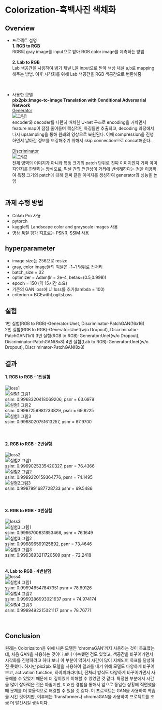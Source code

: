 # Colorization-흑백사진 색채화
## Overview 
* 프로젝트 설명<br>
**1. RGB to RGB**<br>
  RGB의 gray image를 input으로 받아 RGB color image를 예측하는 방법<br><br>
**2. Lab to RGB**<br>
  Lab 색공간을 사용하여 밝기 채널 L을 input으로 받아 색상 채널 a,b로 mapping해주는 방법. 이후 시각화를 위해 Lab 색공간을 RGB 색공간으로 변환해줌<br><br><br>
 
* 사용한 모델<br>
**pix2pix:Image-to-Image Translation with Conditional Adversarial Network**<br>
<u>Generator</u><br>
![그림1](https://user-images.githubusercontent.com/65711055/146670653-dfebf137-c4d6-4e74-9126-14802eda463b.png)<br>
encoder와 decoder를 나란히 배치한 U-net 구조로 encoding을 거치면서 feature map이 점점 줄어들며 핵심적인 특징들만 추출되고, decoding 과정에서 다시 upsampling을 통해 원래의 영상으로 복원된다. 이때 compression을 진행하면서 날아간 정보를 보강해주기 위해서 skip connection으로 concat해준다.<br><br>
<u>Discriminator</u><br>
![그림2](https://user-images.githubusercontent.com/65711055/146670768-2114d764-7e3a-4494-8357-5ab61aa3bbb8.png)<br>
전체 영역의 이미지가 아니라 특정 크기의 patch 단위로 진짜 이미지인지 가짜 이미지인지를 판별하는 방식으로, 픽셀 간의 연관성이 거리에 반비례하다는 점을 이용하여 특정 크기의 patch에 대해 진짜 같은 이미지를 생성하여 generator의 성능을 높임<br><br>


## 과제 수행 방법
* Colab Pro 사용
* pytorch
* kaggle의 Landscape color and grayscale images 사용
* 영상 품질 평가 지표로는 PSNR, SSIM 사용

## hyperparameter
* image size는 256으로 resize
* gray, color image들의 픽셀은 -1~1 범위로 전처리
* batch_size = 32
* optimizer = Adam(lr = 2e-4, betas=(0.5,0.999))
* epoch = 150 (약 15시간 소요)
* 기존의 GAN loss에 L1 loss를 추가(lambda = 100)
* criterion = BCEwithLogitsLoss

## 실험
1번 실험(RGB to RGB)-Generator:Unet, Discriminator-PatchGAN(16x16)<br>
2번 실험(RGB to RGB)-Generator:Unet(w/o Dropout), Discriminator-PatchGAN(1x1)
3번 실험(RGB to RGB)-Generator:Unet(w/o Dropout), Discriminator-PatchGAN(8x8)
4번 실험(Lab to RGB)-Generator:Unet(w/o Dropout), Discriminator-PatchGAN(8x8)

## 결과
#### **1. RGB to RGB - 1번실험**<br>
![loss1](https://user-images.githubusercontent.com/65711055/146713838-7c9b4a5d-cd7c-4b8a-9b9b-83928d568b0f.png)<br>
![실험1 그림1](https://user-images.githubusercontent.com/65711055/146713850-812d6937-b94e-44c2-8571-94108219a989.png)<br>
ssim:  0.9968320418069206, psnr = 63.6979<br>
![실험1 그림2](https://user-images.githubusercontent.com/65711055/146713858-332fa3e9-3e3a-4526-a75e-3143a1669b46.png)<br>
ssim:  0.9997259981233829, psnr = 69.8225<br>
![실험1 그림3](https://user-images.githubusercontent.com/65711055/146713866-d27ee26c-2d8d-4595-99fb-c9ec7bc4dfb7.png)<br>
ssim:  0.9998020751613257, psnr = 67.9700<br><br><br>
#### **2. RGB to RGB - 2번실험**<br>
![loss2](https://user-images.githubusercontent.com/65711055/146714624-76205361-3f66-44c4-8257-78ff578968f3.png)<br>
![실험2 그림1](https://user-images.githubusercontent.com/65711055/146714636-c1ac6dbe-1486-4a60-8d3a-2f9d0883a7d5.png)<br>
ssim:  0.9999025335420327, psnr = 76.4366<br>
![실험2 그림2](https://user-images.githubusercontent.com/65711055/146714644-fbfcfba1-42fa-421d-a3b6-ca1a02289342.png)<br>
ssim:  0.9999220159364776, psnr = 74.1495<br>
![실험2그림3](https://user-images.githubusercontent.com/65711055/146714678-256ba3d6-ffab-4dd1-adff-66c92223b561.png)<br>
ssim:  0.9997991687728733 psnr =  69.5486<br><br><br>
#### **3. RGB to RGB - 3번실험**<br>
![loss3](https://user-images.githubusercontent.com/65711055/146714903-e88e38c6-e5e8-4ebd-b8e9-0c8aa831bbf4.png)<br>
![실험3 그림1](https://user-images.githubusercontent.com/65711055/146714911-24577252-f524-419a-be3a-13ace25fb15e.png)<br>
ssim:  0.9996700831853466, psnr = 76.1649<br>
![실험3 그림2](https://user-images.githubusercontent.com/65711055/146714927-ac61beb8-3f13-45a7-a411-bc1a13d54ed2.png)<br>
ssim:  0.999896599125892, psnr = 73.4646<br>
![실험3 그림3](https://user-images.githubusercontent.com/65711055/146714941-5d77a390-9635-4110-8a59-f6bfed70e36a.png)<br>
ssim:  0.9993893211720509 psnr = 72.2418<br><br><br>
**4. Lab to RGB - 4번실험**<br>
![loss4](https://user-images.githubusercontent.com/65711055/146715478-f822f386-aa43-4314-81b4-7dbb187be7d9.png)<br>
![실험4 그림1](https://user-images.githubusercontent.com/65711055/146715488-764c8deb-8547-4cec-af6c-2be74e9a8aab.png)<br>
ssim:  0.999946547847351 psnr =  78.69126<br>
![실험4 그림2](https://user-images.githubusercontent.com/65711055/146715502-cffe3ca3-3749-4787-9bf5-07230a84d39d.png)<br>
ssim:  0.9999286993021637 psnr =  74.974174<br>
![실험4 그림3](https://user-images.githubusercontent.com/65711055/146715521-96fd179f-44b4-48d8-aab9-3c0b2cb2e712.png)<br>
ssim:  0.9999492215021117 psnr =  78.76771<br><br><br>
## Conclusion
원래는 Colorizaiton을 위해 나온 모델인 ‘chromaGAN’까지 사용하는 것이 목표였는데, 처음 GAN을 사용하는 것이다 보니 미숙했던 점도 있었고, 색공간을 바꾸어가면서 시각화를 진행하려고 하다 보니 이 부분이 막혀서 시간이 많이 지체되어 목표를 달성하진 못했다. 하지만 pix2pix 모델을 사용하여 결과를 내기 위해 모델도 다양하게 바꾸어보고, activation function, 하이퍼파라미터, 전처리 방식도 다양하게 바꾸어가면서 사용해볼 수 있었기 때문에 더 깊이있게 이해할 수 있었던 것 같다. 특정한 부분에서 시간을 많이 잡아먹은 것은 아쉽지만, 이러한 경험을 통해서 앞으로 동일한 상황에 직면했을 때 문제를 더 효율적으로 해결할 수 있을 것 같다. 이 프로젝트는 GAN을 사용하여 학습을 시킨 것이지만, 이후에는 Transformer나 chromaGAN을 사용하여 프로젝트를 조금 더 발전시킬 생각이다. 
